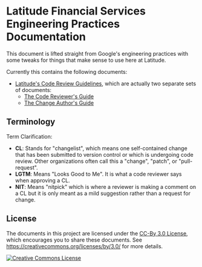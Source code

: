 # Latitude Financial Services Engineering Practices Documentation

This document is lifted straight from Google's engineering practices with some
tweaks for things that make sense to use here at Latitude.

Currently this contains the following documents:

*   [Latitude's Code Review Guidelines](review/index.md), which are actually two
    separate sets of documents:
    *   [The Code Reviewer's Guide](review/reviewer/index.md)
    *   [The Change Author's Guide](review/developer/index.md)

## Terminology

Term Clarification:

*   **CL**: Stands for "changelist", which means one self-contained change that
    has been submitted to version control or which is undergoing code review.
    Other organizations often call this a "change", "patch", or "pull-request".
*   **LGTM**: Means "Looks Good to Me". It is what a code reviewer says when
    approving a CL.
*   **NIT**: Means "nitpick" which is where a reviewer is making a comment on a CL
    but it is only meant as a mild suggestion rather than a request for change.

## License

The documents in this project are licensed under the
[CC-By 3.0 License](LICENSE), which encourages you to share these documents. See
<https://creativecommons.org/licenses/by/3.0/> for more details.

<a rel="license" href="https://creativecommons.org/licenses/by/3.0/"><img alt="Creative Commons License" style="border-width:0" src="https://i.creativecommons.org/l/by/3.0/88x31.png" /></a>

